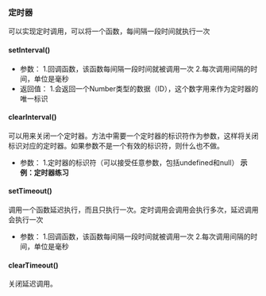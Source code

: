 ### 定时器
可以实现定时调用，可以将一个函数，每间隔一段时间就执行一次
#### setInterval()
* 参数：
1.回调函数，该函数每间隔一段时间就被调用一次
2.每次调用间隔的时间，单位是毫秒
* 返回值：
1.会返回一个Number类型的数据（ID），这个数字用来作为定时器的唯一标识
#### clearInterval()
可以用来关闭一个定时器。方法中需要一个定时器的标识符作为参数，这样将关闭标识对应的定时器。如果参数不是一个有效的标识符，则什么也不做。
* 参数：
1.定时器的标识符（可以接受任意参数，包括undefined和null）
**示例：定时器练习**
#### setTimeout()
调用一个函数延迟执行，而且只执行一次。定时调用会调用会执行多次，延迟调用会执行一次
* 参数：
1.回调函数，该函数每间隔一段时间就被调用一次
2.每次调用间隔的时间，单位是毫秒
#### clearTimeout()
关闭延迟调用。